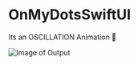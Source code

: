 # OnMyDotsSwiftUI
Its an OSCILLATION Animation 🚀

![Image of Output](https://github.com/TheAppWizard/OnMyDotsSwiftUI/blob/main/Output/ohmydots.png)
